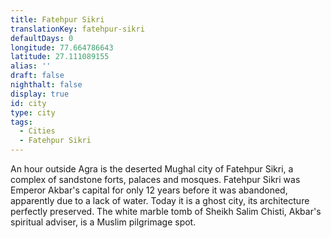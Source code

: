```yaml
---
title: Fatehpur Sikri
translationKey: fatehpur-sikri
defaultDays: 0
longitude: 77.664786643
latitude: 27.111089155
alias: ''
draft: false
nighthalt: false
display: true
id: city
type: city
tags:
  - Cities
  - Fatehpur Sikri
---
```

An hour outside Agra is the deserted Mughal city of Fatehpur Sikri, a complex of sandstone forts, palaces and mosques. Fatehpur Sikri was Emperor Akbar's capital for only 12 years before it was abandoned, apparently due to a lack of water. Today it is a ghost city, its architecture perfectly preserved. The white marble tomb of Sheikh Salim Chisti, Akbar's spiritual adviser, is a Muslim pilgrimage spot.    